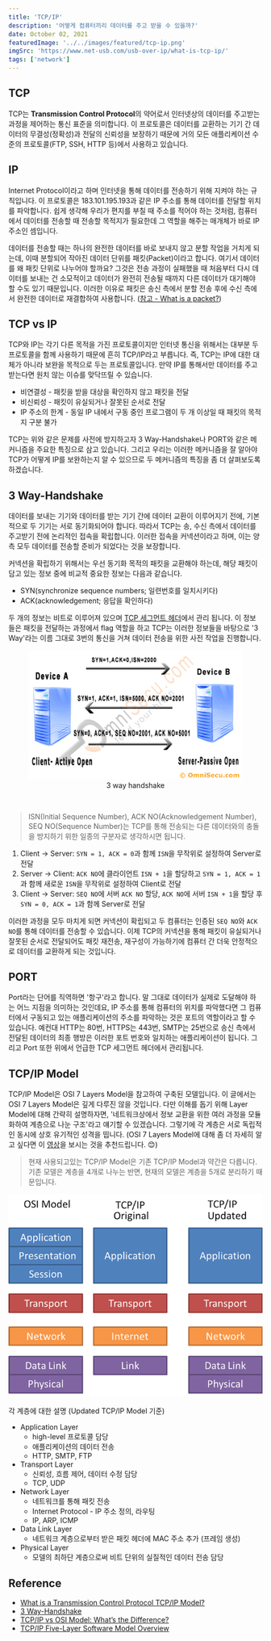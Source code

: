 ```yaml
---
title: 'TCP/IP'
description: '어떻게 컴퓨터끼리 데이터를 주고 받을 수 있을까?'
date: October 02, 2021
featuredImage: '../../images/featured/tcp-ip.png'
imgSrc: 'https://www.net-usb.com/usb-over-ip/what-is-tcp-ip/'
tags: ['network']
---
```


## TCP

TCP는 **Transmission Control Protocol**의 약어로서 인터넷상의 데이터를 주고받는 과정을 제어하는 통신 표준을 의미합니다. 이 프로토콜은 데이터를 교환하는 기기 간 데이터의 무결성(정확성)과 전달의 신뢰성을 보장하기 때문에 거의 모든 애플리케이션 수준의 프로토콜(FTP, SSH, HTTP 등)에서 사용하고 있습니다.

## IP

Internet Protocol이라고 하며 인터넷을 통해 데이터를 전송하기 위해 지켜야 하는 규칙입니다. 이 프로토콜은 183.101.195.193과 같은 IP 주소를 통해 데이터를 전달할 위치를 파악합니다. 쉽게 생각해 우리가 편지를 부칠 때 주소를 적어야 하는 것처럼, 컴퓨터에서 데이터를 전송할 때 전송할 목적지가 필요한데 그 역할을 해주는 매개체가 바로 IP 주소인 셈입니다.

데이터를 전송할 때는 하나의 완전한 데이터를 바로 보내지 않고 분할 작업을 거치게 되는데, 이때 분할되어 작아진 데이터 단위를 패킷(Packet)이라고 합니다. 여기서 데이터를 왜 패킷 단위로 나누어야 할까요? 그것은 전송 과정이 실패했을 때 처음부터 다시 데이터를 보내는 건 소모적이고 데이터가 완전히 전송될 때까지 다른 데이터가 대기해야 할 수도 있기 때문입니다. 이러한 이유로 패킷은 송신 측에서 분할 전송 후에 수신 측에서 완전한 데이터로 재결합하여 사용합니다. ([참고 - What is a packet?](https://www.cloudflare.com/learning/network-layer/what-is-a-packet/))

## TCP vs IP

TCP와 IP는 각기 다른 목적을 가진 프로토콜이지만 인터넷 통신을 위해서는 대부분 두 프로토콜을 함께 사용하기 때문에 흔히 TCP/IP라고 부릅니다. 즉, TCP는 IP에 대한 대체가 아니라 보완을 목적으로 두는 프로토콜입니다. 만약 IP를 통해서만 데이터를 주고받는다면 원치 않는 이슈를 맞닥뜨릴 수 있습니다.

- 비연결성 - 패킷을 받을 대상을 확인하지 않고 패킷을 전달
- 비신뢰성 - 패킷이 유실되거나 잘못된 순서로 전달
- IP 주소의 한계 - 동일 IP 내에서 구동 중인 프로그램이 두 개 이상일 때 패킷의 목적지 구분 불가

TCP는 위와 같은 문제를 사전에 방지하고자 3 Way-Handshake나 PORT와 같은 메커니즘을 주요한 특징으로 삼고 있습니다. 그리고 우리는 이러한 메커니즘을 잘 알아야 TCP가 어떻게 IP를 보완하는지 알 수 있으므로 두 메커니즘의 특징을 좀 더 살펴보도록 하겠습니다.

## 3 Way-Handshake

데이터를 보내는 기기와 데이터를 받는 기기 간에 데이터 교환이 이루어지기 전에, 기본적으로 두 기기는 서로 동기화되어야 합니다. 따라서 TCP는 송, 수신 측에서 데이터를 주고받기 전에 논리적인 접속을 확립합니다. 이러한 접속을 커넥션이라고 하며, 이는 양측 모두 데이터를 전송할 준비가 되었다는 것을 보장합니다.

커넥션을 확립하기 위해서는 우선 동기화 목적의 패킷을 교환해야 하는데, 해당 패킷이 담고 있는 정보 중에 비교적 중요한 정보는 다음과 같습니다.

- SYN(synchronize sequence numbers; 일련번호를 일치시키다)
- ACK(acknowledgement; 응답을 확인하다)

두 개의 정보는 비트로 이루어져 있으며 [TCP 세그먼트 헤더](https://www.omnisecu.com/tcpip/tcp-header.php)에서 관리 됩니다. 이 정보들은 패킷을 전달하는 과정에서 flag 역할을 하고 TCP는 이러한 정보들을 바탕으로 '3 Way'라는 이름 그대로 3번의 통신을 거쳐 데이터 전송을 위한 사전 작업을 진행합니다.

<figure>
  <img src="../../images/body/three-way-handshake.jpeg" alt="3 way handshake" />
  <figcaption align="center">3 way handshake</figcaption>
</figure>

<br />

> ISN(Initial Sequence Number), ACK NO(Acknowledgement Number), SEQ NO(Sequence Number)는 TCP를 통해 전송되는 다른 데이터와의 충돌을 방지하기 위한 일종의 구분자로 생각하시면 됩니다.

1. Client → Server: `SYN = 1, ACK = 0`과 함께 `ISN`을 무작위로 설정하여 Server로 전달
2. Server → Client: `ACK NO`에 클라이언트 `ISN + 1`을 할당하고 `SYN = 1, ACK = 1`과 함께 새로운 `ISN`을 무작위로 설정하여 Client로 전달
3. Client → Server: `SEQ NO`에 서버 `ACK NO` 할당, `ACK NO`에 서버 `ISN + 1`을 할당 후 `SYN = 0, ACK = 1`과 함께 Server로 전달

이러한 과정을 모두 마치게 되면 커넥션이 확립되고 두 컴퓨터는 인증된 `SEQ NO`와 `ACK NO`를 통해 데이터를 전송할 수 있습니다. 이제 TCP의 커넥션을 통해 패킷이 유실되거나 잘못된 순서로 전달되어도 패킷 재전송, 재구성이 가능하기에 컴퓨터 간 더욱 안정적으로 데이터를 교환하게 되는 것입니다.

## PORT

Port라는 단어를 직역하면 '항구'라고 합니다. 말 그대로 데이터가 실제로 도달해야 하는 어느 지점을 의미하는 것인데요, IP 주소를 통해 컴퓨터의 위치를 파악했다면 그 컴퓨터에서 구동되고 있는 애플리케이션의 주소를 파악하는 것은 포트의 역할이라고 할 수 있습니다. 예컨대 HTTP는 80번, HTTPS는 443번, SMTP는 25번으로 송신 측에서 전달된 데이터의 최종 행방은 이러한 포트 번호와 일치하는 애플리케이션이 됩니다. 그리고 Port 또한 위에서 언급한 TCP 세그먼트 헤더에서 관리됩니다.

## TCP/IP Model

TCP/IP Model은 OSI 7 Layers Model을 참고하여 구축된 모델입니다. 이 글에서는 OSI 7 Layers Model은 깊게 다루진 않을 것입니다. 다만 이해를 돕기 위해 Layer Model에 대해 간략히 설명하자면, '네트워크상에서 정보 교환을 위한 여러 과정을 모듈화하여 계층으로 나눈 구조'라고 얘기할 수 있겠습니다. 그렇기에 각 계층은 서로 독립적인 동시에 상호 유기적인 성격을 띱니다. (OSI 7 Layers Model에 대해 좀 더 자세히 알고 싶다면 이 [영상](https://www.youtube.com/watch?v=1pfTxp25MA8)을 보시는 것을 추천드립니다. 😊)

> 현재 사용되고있는 TCP/IP Model은 기존 TCP/IP Model과 약간은 다릅니다. 기존 모델은 계층을 4개로 나누는 반면, 현재의 모델은 계층을 5개로 분리하기 때문입니다.

<img src="../../images/body/tcp-model.png" alt="tcp model" />

<br />

각 계층에 대한 설명 (Updated TCP/IP Model 기준)

- Application Layer
  - high-level 프로토콜 담당
  - 애플리케이션의 데이터 전송
  - HTTP, SMTP, FTP
- Transport Layer
  - 신뢰성, 흐름 제어, 데이터 수정 담당
  - TCP, UDP
- Network Layer
  - 네트워크를 통해 패킷 전송
  - Internet Protocol - IP 주소 정의, 라우팅
  - IP, ARP, ICMP
- Data Link Layer
  - 네트워크 계층으로부터 받은 패킷 헤더에 MAC 주소 추가 (프레임 생성)
- Physical Layer
  - 모델의 최하단 계층으로써 비트 단위의 실질적인 데이터 전송 담당

## Reference

- [What is a Transmission Control Protocol TCP/IP Model?](https://www.fortinet.com/resources/cyberglossary/tcp-ip)
- [3 Way-Handshake](https://www.omnisecu.com/tcpip/tcp-three-way-handshake.php)
- [TCP/IP vs OSI Model: What’s the Difference?](https://www.computernetworkingnotes.com/ccna-study-guide/similarities-and-differences-between-osi-and-tcp-ip-model.html)
- [TCP/IP Five-Layer Software Model Overview](https://microchipdeveloper.com/tcpip:tcp-ip-five-layer-model)
